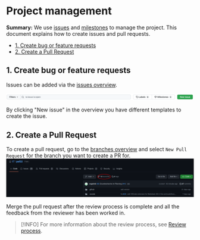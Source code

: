 # Project management

**Summary:** We use [issues](https://github.com/una-auxme/paf/issues) and [milestones](https://github.com/una-auxme/paf/milestones) to manage the project. This document explains how to create issues and pull requests.

- [1. Create bug or feature requests](#1-create-bug-or-feature-requests)
- [2. Create a Pull Request](#2-create-a-pull-request)

## 1. Create bug or feature requests

Issues can be added via the [issues overview](https://github.com/una-auxme/paf/issues).

![create issue](../assets/create_issue.png)

By clicking "New issue" in the overview you have different templates to create the issue.

## 2. Create a Pull Request

To create a pull request, go to the [branches overview](https://github.com/una-auxme/paf/branches) and select ``New Pull Request`` for the branch you want to create a PR for.
![img.png](../assets/branch_overview.png)
<!-- TODO image is outdated -->

Merge the pull request after the review process is complete and all the feedback from the reviewer has been worked in.

>[!INFO] For more information about the review process, see [Review process](./review_guideline.md).
